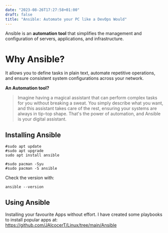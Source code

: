 ```yaml
---
date: "2023-08-26T17:27:58+01:00"
draft: false
title: "Ansible: Automate your PC like a DevOps Would"
---
```


Ansible is an **automation tool** that simplifies the management and configuration of servers, applications, and infrastructure. 

# Why Ansible?

It allows you to define tasks in plain text, automate repetitive operations, and ensure consistent system configurations across your network.

**An Automation tool?**

> Imagine having a magical assistant that can perform complex tasks for you without breaking a sweat. You simply describe what you want, and this assistant takes care of the rest, ensuring your systems are always in tip-top shape. That's the power of automation, and Ansible is your digital assistant.

## Installing Ansible

```
#sudo apt update
#sudo apt upgrade
sudo apt install ansible

#sudo pacman -Syu
#sudo pacman -S ansible
```

Check the version with:

```
ansible --version
```

## Using Ansible

Installing your favourite Apps without effort. I have created some playbooks to install popular apps at: <https://github.com/JAlcocerT/Linux/tree/main/Ansible>